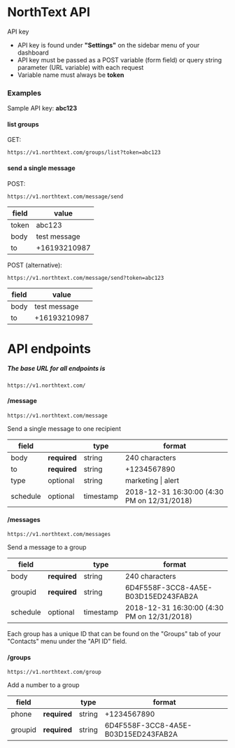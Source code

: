 # NorthText API

API key

  - API key is found under **"Settings"** on the sidebar menu of your dashboard
  - API key must be passed as a POST variable (form field) or query string parameter (URL variable) with each request
  - Variable name must always be **token**

### Examples
Sample API key: **abc123**

#### list groups

GET:

```
https://v1.northtext.com/groups/list?token=abc123
```

#### send a single message

POST: 

```
https://v1.northtext.com/message/send
```

field | value
---------- | ----------
token | abc123
body | test message
to | +16193210987

POST (alternative):

```
https://v1.northtext.com/message/send?token=abc123
```

field | value
---------- | ----------
body | test message
to | +16193210987

# API endpoints
##### The base URL for all endpoints is
```
https://v1.northtext.com/
```

#### /message

``
https://v1.northtext.com/message
``

Send a single message to one recipient


field |  | type | format
---------- | ---------- | ---------- | ----------
body | **required** | string | 240 characters
to | **required** | string | +1234567890
type | optional | string | marketing \| alert
schedule | optional | timestamp | 2018-12-31 16:30:00 (4:30 PM on 12/31/2018)

#### /messages
``
https://v1.northtext.com/messages
``

Send a message to a group

field |  | type | format
---------- | ---------- | ---------- | ----------
body | **required** | string | 240 characters
groupid | **required** | string | 6D4F558F-3CC8-4A5E-B03D15ED243FAB2A
schedule | optional | timestamp | 2018-12-31 16:30:00 (4:30 PM on 12/31/2018)

Each group has a unique ID that can be found on the "Groups" tab of your "Contacts" menu under the "API ID" field.

#### /groups
``
https://v1.northtext.com/group
``

Add a number to a group

field |  | type | format
---------- | ---------- | ---------- | ----------
phone | **required** | string | +1234567890
groupid | **required** | string | 6D4F558F-3CC8-4A5E-B03D15ED243FAB2A
